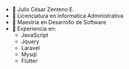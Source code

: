 - 👋 Julio César Zenteno E.
- 👀 Licenciatura en Informatica Administrativa
- 🌱 Maestria en Desarrollo de Software
- 💞️ Experiencia en:
    - JavaScript
    - Jquery
    - Laravel
    - Mysql
    - Flutter

<!---
JULIO060288/JULIO060288 is a ✨ special ✨ repository because its `README.md` (this file) appears on your GitHub profile.
You can click the Preview link to take a look at your changes.
--->
